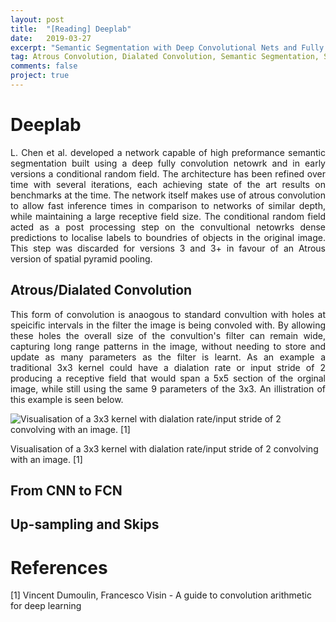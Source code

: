 ```yaml
---
layout: post
title:  "[Reading] Deeplab"
date:   2019-03-27
excerpt: "Semantic Segmentation with Deep Convolutional Nets and Fully Connected CRFs"
tag: Atrous Convolution, Dialated Convolution, Semantic Segmentation, Segmentation
comments: false
project: true
---
```




Deeplab
=======
<p style='text-align: justify;'>
L. Chen et al. developed a network capable of high preformance semantic segmentation built using a deep fully convolution netowrk and in early versions a conditional random field. The architecture has been refined over time with several iterations, each achieving state of the art results on benchmarks at the time. The network itself makes use of atrous convolution to allow fast inference times in comparison to networks of similar depth, while maintaining a large receptive field size. The conditional random field acted as a post processing step on the convultional netowrks dense predictions to localise labels to boundries of objects in the original image. This step was discarded for versions 3 and 3+ in favour of an Atrous version of spatial pyramid pooling.
</p>

Atrous/Dialated Convolution
---------------------------------------------
<p style='text-align: justify;'>
This form of convolution is anaogous to standard convultion with holes at speicific intervals in the filter the image is being convoled with. By allowing these holes the overall size of the convultion's filter can remain wide, capturing long range patterns in the image, without needing to store and update as many parameters as the filter is learnt. As an example a traditional 3x3 kernel could have a dialation rate or input stride of 2 producing a receptive field that would span a 5x5 section of the orginal image, while still using the same 9 parameters of the 3x3. An illistration of this example is seen below.
</p>

<img src="https://cdn-images-1.medium.com/max/600/1*SVkgHoFoiMZkjy54zM_SUw.gif" alt="Visualisation of a 3x3 kernel with dialation rate/input stride of 2 convolving with an image. [1]"/>
<p class="caption">
Visualisation of a 3x3 kernel with dialation rate/input stride of 2 convolving with an image. [1]</p>

From CNN to FCN
---------------
<p style='text-align: justify;'>

</p>
<p style='text-align: justify;'>
 
</p>

Up-sampling and Skips
--------------------
<p style='text-align: justify;'>

</p>
<p style='text-align: justify;'>

</p>
<p style='text-align: justify;'>

</p>


References
==========

[1] Vincent Dumoulin, Francesco Visin - A guide to convolution arithmetic for deep learning

